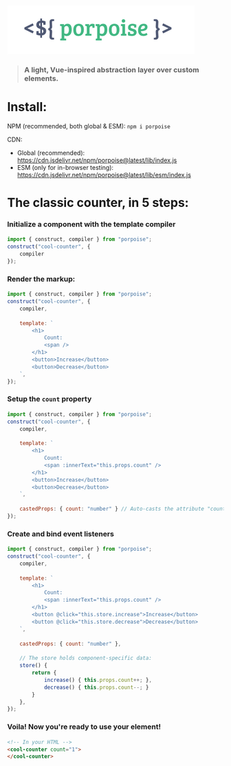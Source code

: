 ![Porpoise](./logo.png)

> ### A light, Vue-inspired abstraction layer over custom elements.

# Install:
NPM (recommended, both global & ESM): `npm i porpoise`

CDN:
- Global (recommended): https://cdn.jsdelivr.net/npm/porpoise@latest/lib/index.js
- ESM (only for in-browser testing): https://cdn.jsdelivr.net/npm/porpoise@latest/lib/esm/index.js

# The classic counter, in 5 steps:

### Initialize a component with the template compiler
```js
import { construct, compiler } from "porpoise";
construct("cool-counter", {
    compiler
});
```

### Render the markup:
```js 
import { construct, compiler } from "porpoise";
construct("cool-counter", {
    compiler,

    template: `
        <h1>
            Count:
            <span />
        </h1>
        <button>Increase</button>
        <button>Decrease</button>
    `,
});
```

### Setup the `count` property
```js 
import { construct, compiler } from "porpoise";
construct("cool-counter", {
    compiler,

    template: `
        <h1>
            Count:
            <span :innerText="this.props.count" />
        </h1>
        <button>Increase</button>
        <button>Decrease</button>
    `,

    castedProps: { count: "number" } // Auto-casts the attribute "count" to a number.
});
```

### Create and bind event listeners
```js
import { construct, compiler } from "porpoise";
construct("cool-counter", {
    compiler,

    template: `
        <h1>
            Count:
            <span :innerText="this.props.count" />
        </h1>
        <button @click="this.store.increase">Increase</button>
        <button @click="this.store.decrease">Decrease</button>
    `,

    castedProps: { count: "number" },

    // The store holds component-specific data:
    store() {
        return {
            increase() { this.props.count++; },
            decrease() { this.props.count--; }
        }
    },
});
```

### Voila! Now you're ready to use your element!

```html
<!-- In your HTML -->
<cool-counter count="1">
</cool-counter>
```